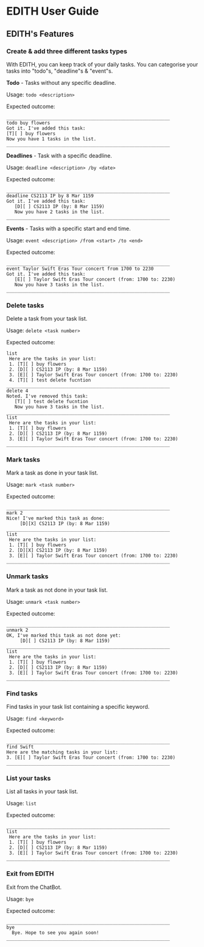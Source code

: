 # EDITH User Guide

## EDITH's Features 

### Create & add three different tasks types

With EDITH, you can keep track of your daily tasks.
You can categorise your tasks into "todo"s, "deadline"s & "event"s.

**Todo** - Tasks without any specific deadline.

Usage: `todo <description>`

Expected outcome: 

```
____________________________________________________________
todo buy flowers
Got it. I've added this task:
[T][ ] buy flowers
Now you have 1 tasks in the list.
____________________________________________________________
```

**Deadlines** - Task with a specific deadline.

Usage: `deadline <description> /by <date>`

Expected outcome:
```
____________________________________________________________
deadline CS2113 IP by 8 Mar 1159
Got it. I've added this task:
   [D][ ] CS2113 IP (by: 8 Mar 1159)
   Now you have 2 tasks in the list.
____________________________________________________________
```
**Events** - Tasks with a specific start and end time.

Usage: `event <description> /from <start> /to <end>`

Expected outcome:

```
____________________________________________________________
event Taylor Swift Eras Tour concert from 1700 to 2230
Got it. I've added this task:
   [E][ ] Taylor Swift Eras Tour concert (from: 1700 to: 2230)
   Now you have 3 tasks in the list.
____________________________________________________________
```


### Delete tasks

Delete a task from your task list.

Usage: `delete <task number>`

Expected outcome: 
```
list
 Here are the tasks in your list:
 1. [T][ ] buy flowers
 2. [D][ ] CS2113 IP (by: 8 Mar 1159)
 3. [E][ ] Taylor Swift Eras Tour concert (from: 1700 to: 2230)
 4. [T][ ] test delete fucntion
____________________________________________________________
delete 4
Noted. I've removed this task:
   [T][ ] test delete fucntion
   Now you have 3 tasks in the list.
____________________________________________________________
list
 Here are the tasks in your list:
 1. [T][ ] buy flowers
 2. [D][ ] CS2113 IP (by: 8 Mar 1159)
 3. [E][ ] Taylor Swift Eras Tour concert (from: 1700 to: 2230)
____________________________________________________________
```

### Mark tasks 

Mark a task as done in your task list.

Usage: `mark <task number>`

Expected outcome:
```
____________________________________________________________
mark 2
Nice! I've marked this task as done:
     [D][X] CS2113 IP (by: 8 Mar 1159)
____________________________________________________________
list
 Here are the tasks in your list:
 1. [T][ ] buy flowers
 2. [D][X] CS2113 IP (by: 8 Mar 1159)
 3. [E][ ] Taylor Swift Eras Tour concert (from: 1700 to: 2230)
____________________________________________________________
```
### Unmark tasks

Mark a task as not done in your task list.

Usage: `unmark <task number>`

Expected outcome:
```
____________________________________________________________
unmark 2
OK, I've marked this task as not done yet:
     [D][ ] CS2113 IP (by: 8 Mar 1159)
____________________________________________________________
list
 Here are the tasks in your list:
 1. [T][ ] buy flowers
 2. [D][ ] CS2113 IP (by: 8 Mar 1159)
 3. [E][ ] Taylor Swift Eras Tour concert (from: 1700 to: 2230)
____________________________________________________________
```

### Find tasks 

Find tasks in your task list containing a specific keyword.

Usage: `find <keyword>`

Expected outcome:
```
____________________________________________________________
find Swift
Here are the matching tasks in your list:
3. [E][ ] Taylor Swift Eras Tour concert (from: 1700 to: 2230)
____________________________________________________________
```
### List your tasks

List all tasks in your task list.

Usage: `list`

Expected outcome:
```
____________________________________________________________
list
 Here are the tasks in your list:
 1. [T][ ] buy flowers
 2. [D][ ] CS2113 IP (by: 8 Mar 1159)
 3. [E][ ] Taylor Swift Eras Tour concert (from: 1700 to: 2230)
____________________________________________________________

```
### Exit from EDITH 

Exit from the ChatBot.

Usage: `bye`

Expected outcome:
```
____________________________________________________________
bye
  Bye. Hope to see you again soon!
____________________________________________________________
```
